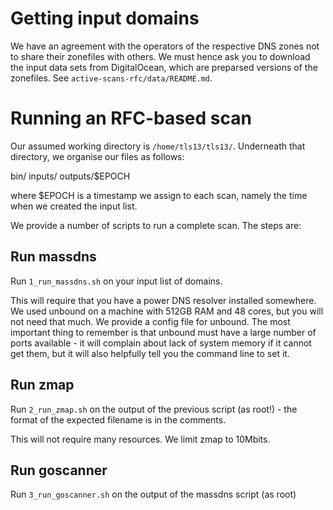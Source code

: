 # Getting input domains

We have an agreement with the operators of the respective DNS zones not to share their zonefiles with others. We must hence ask you to download the input data sets from DigitalOcean, which are preparsed versions of the zonefiles. See `active-scans-rfc/data/README.md`.

# Running an RFC-based scan

Our assumed working directory is `/home/tls13/tls13/`. Underneath that directory, we organise our files as follows:

bin/
inputs/
outputs/$EPOCH

where $EPOCH is a timestamp we assign to each scan, namely the time when we created the input list.

We provide a number of scripts to run a complete scan. The steps are:

## Run massdns

Run `1_run_massdns.sh` on your input list of domains.

This will require that you have a power DNS resolver installed somewhere. We used unbound on a machine with 512GB RAM and 48 cores, but you will not need that much. We provide a config file for unbound. The most important thing to remember is that unbound must have a large number of ports available - it will complain about lack of system memory if it cannot get them, but it will also helpfully tell you the command line to set it.

## Run zmap

Run `2_run_zmap.sh` on the output of the previous script (as root!) - the format of the expected filename is in the comments.

This will not require many resources. We limit zmap to 10Mbits.

## Run goscanner

Run `3_run_goscanner.sh` on the output of the massdns script (as root)




